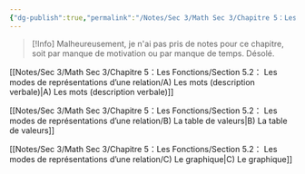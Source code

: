 ```yaml
---
{"dg-publish":true,"permalink":"/Notes/Sec 3/Math Sec 3/Chapitre 5：Les Fonctions/Section 5.2： Les modes de représentations d’une relation/"}
---
```


>[!Info] Malheureusement, je n'ai pas pris de notes pour ce chapitre, soit par manque de motivation ou par manque de temps. Désolé.

[[Notes/Sec 3/Math Sec 3/Chapitre 5：Les Fonctions/Section 5.2： Les modes de représentations d’une relation/A) Les mots (description verbale)\|A) Les mots (description verbale)]]

[[Notes/Sec 3/Math Sec 3/Chapitre 5：Les Fonctions/Section 5.2： Les modes de représentations d’une relation/B) La table de valeurs\|B) La table de valeurs]]

[[Notes/Sec 3/Math Sec 3/Chapitre 5：Les Fonctions/Section 5.2： Les modes de représentations d’une relation/C) Le graphique\|C) Le graphique]]
